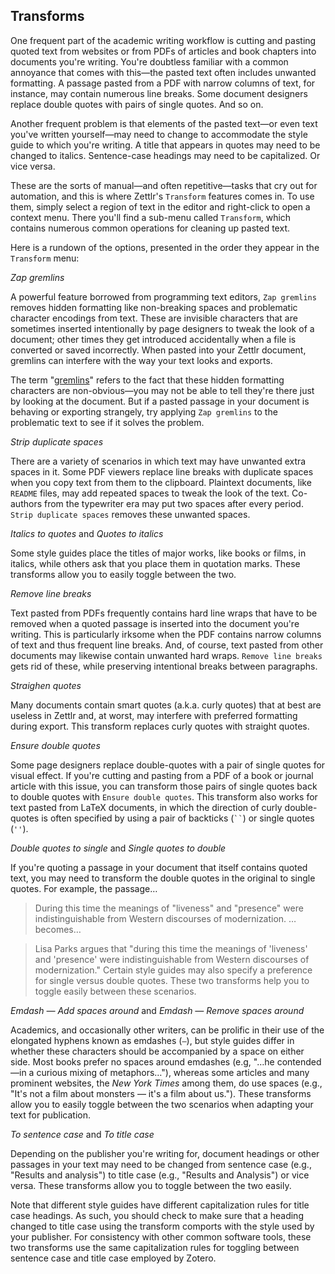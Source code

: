 ## Transforms

One frequent part of the academic writing workflow is cutting and pasting quoted text from websites or from PDFs of articles and book chapters into documents you're writing. You're doubtless familiar with a common annoyance that comes with this—the pasted text often includes unwanted formatting. A passage pasted from a PDF with narrow columns of text, for instance, may contain numerous line breaks. Some document designers replace double quotes with pairs of single quotes. And so on.

Another frequent problem is that elements of the pasted text—or even text you've written yourself—may need to change to accommodate the style guide to which you're writing. A title that appears in quotes may need to be changed to italics. Sentence-case headings may need to be capitalized. Or vice versa.

These are the sorts of manual—and often repetitive—tasks that cry out for automation, and this is where Zettlr's `Transform` features comes in. To use them, simply select a region of text in the editor and right-click to open a context menu. There you'll find a sub-menu called `Transform`, which contains numerous common operations for cleaning up pasted text.

Here is a rundown of the options, presented in the order they appear in the `Transform` menu: 

_Zap gremlins_

A powerful feature borrowed from programming text editors, `Zap gremlins` removes hidden formatting like non-breaking spaces and problematic character encodings from text. These are invisible characters that are sometimes inserted intentionally by page designers to tweak the look of a document; other times they get introduced accidentally when a file is converted or saved incorrectly. When pasted into your Zettlr document, gremlins can interfere with the way your text looks and exports.

The term "[gremlins](https://fluffyandflakey.blog/2024/03/21/rooting-out-gremlins/)" refers to the fact that these hidden formatting characters are non-obvious—you may not be able to tell they're there just by looking at the document. But if a pasted passage in your document is behaving or exporting strangely, try applying `Zap gremlins` to the problematic text to see if it solves the problem.

_Strip duplicate spaces_

There are a variety of scenarios in which text may have unwanted extra spaces in it. Some PDF viewers replace line breaks with duplicate spaces when you copy text from them to the clipboard. Plaintext documents, like `README` files, may add repeated spaces to tweak the look of the text. Co-authors from the typewriter era may put two spaces after every period. `Strip duplicate spaces` removes these unwanted spaces.

_Italics to quotes_ and _Quotes to italics_

Some style guides place the titles of major works, like books or films, in italics, while others ask that you place them in quotation marks. These transforms allow you to easily toggle between the two.

_Remove line breaks_

Text pasted from PDFs frequently contains hard line wraps that have to be removed when a quoted passage is inserted into the document you're writing. This is particularly irksome when the PDF contains narrow columns of text and thus frequent line breaks. And, of course, text pasted from other documents may likewise contain unwanted hard wraps. `Remove line breaks` gets rid of these, while preserving intentional breaks between paragraphs.

_Straighen quotes_

Many documents contain smart quotes (a.k.a. curly quotes) that at best are useless in Zettlr and, at worst, may interfere with preferred formatting during export. This transform replaces curly quotes with straight quotes.

_Ensure double quotes_

Some page designers replace double-quotes with a pair of single quotes for visual effect. If you're cutting and pasting from a PDF of a book or journal article with this issue, you can transform those pairs of single quotes back to double quotes with `Ensure double quotes`. This transform also works for text pasted from LaTeX documents, in which the direction of curly double-quotes is often specified by using a pair of backticks (<code>``</code>) or single quotes (`''`).

_Double quotes to single_ and _Single quotes to double_

If you're quoting a passage in your document that itself contains quoted text, you may need to transform the double quotes in the original to single quotes. For example, the passage…

> During this time the meanings of "liveness" and "presence" were indistinguishable from Western discourses of modernization.
…becomes…

> Lisa Parks argues that "during this time the meanings of 'liveness' and 'presence' were indistinguishable from Western discourses of modernization."
Certain style guides may also specify a preference for single versus double quotes. These two transforms help you to toggle easily between these scenarios.

_Emdash — Add spaces around_ and _Emdash — Remove spaces around_

Academics, and occasionally other writers, can be prolific in their use of the elongated hyphens known as emdashes (`—`), but style guides differ in whether these characters should be accompanied by a space on either side. Most books prefer no spaces around emdashes (e.g, "…he contended—in a curious mixing of metaphors…"), whereas some articles and many prominent websites, the _New York Times_ among them, do use spaces (e.g., "It's not a film about monsters — it's a film about us."). These transforms allow you to easily toggle between the two scenarios when adapting your text for publication.

_To sentence case_ and _To title case_

Depending on the publisher you're writing for, document headings or other passages in your text may need to be changed from sentence case (e.g., "Results and analysis") to title case (e.g., "Results and Analysis") or vice versa. These transforms allow you to toggle between the two easily.

Note that different style guides have different capitalization rules for title case headings. As such, you should check to make sure that a heading changed to title case using the transform comports with the style used by your publisher. For consistency with other common software tools, these two transforms use the same capitalization rules for toggling between sentence case and title case employed by Zotero.
